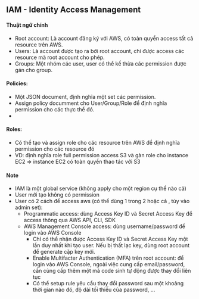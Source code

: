 ## IAM - Identity Access Management

#### Thuật ngữ chính

- Root account: Là account đăng ký với AWS, có toàn quyền access tất cả resource trên AWS.
- Users: Là account được tạo ra bởi root account, chỉ được access các resource mà root account cho phép.
- Groups: Một nhóm các user, user có thể kế thừa các permission được gán cho group.

#### Policies:

- Một JSON document, định nghĩa một set các permission.
- Assign policy documment cho User/Group/Role để định nghĩa permission cho các thực thể đó.
-
#### Roles:

- Có thể tạo và assign role cho các resource trên AWS để định nghĩa permission cho các resource đó
- VD: định nghĩa role full permission access S3 và gàn role cho instance EC2 => instance EC2 có toàn quyền thao tác với S3

#### Note

- IAM là một global service (không apply cho một region cụ thể nào cả)
- User mới tạo không có permission
- User có 2 cách để access aws (có thể dùng 1 trong 2 hoặc cả , tùy vào admin set):
  + Programmatic access: dùng Access Key ID và Secret Access Key để access thông qua AWS API, CLI, SDK
  + AWS Management Console access: dùng username/password để login vào AWS Console
    - Chỉ có thể nhận được Access Key ID và Secret Access Key một lần duy nhất khi tạo user. Nếu bị thất lạc key, dùng root account để generate cặp key mới.
    - Enable Multifacter Authentication (MFA) trên root account: để login vào AWS Console, ngoài việc cung cấp email/password, cần cùng cấp thêm một mã code sinh tự động được thay đổi liên tục
    - Có thể setup rule yêu cầu thay đổi password sau một khoảng thời gian nào đó, độ dài tối thiếu của password, …

